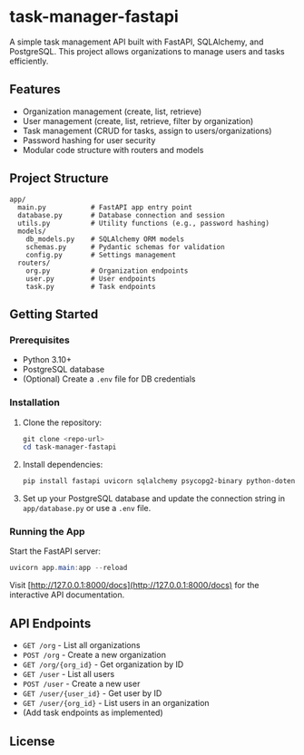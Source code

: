 # task-manager-fastapi

A simple task management API built with FastAPI, SQLAlchemy, and PostgreSQL. This project allows organizations to manage users and tasks efficiently.

## Features

- Organization management (create, list, retrieve)
- User management (create, list, retrieve, filter by organization)
- Task management (CRUD for tasks, assign to users/organizations)
- Password hashing for user security
- Modular code structure with routers and models

## Project Structure

```
app/
  main.py           # FastAPI app entry point
  database.py       # Database connection and session
  utils.py          # Utility functions (e.g., password hashing)
  models/
    db_models.py    # SQLAlchemy ORM models
    schemas.py      # Pydantic schemas for validation
    config.py       # Settings management
  routers/
    org.py          # Organization endpoints
    user.py         # User endpoints
    task.py         # Task endpoints
```

## Getting Started

### Prerequisites

- Python 3.10+
- PostgreSQL database
- (Optional) Create a `.env` file for DB credentials

### Installation

1. Clone the repository:
   ```powershell
   git clone <repo-url>
   cd task-manager-fastapi
   ```

2. Install dependencies:
   ```powershell
   pip install fastapi uvicorn sqlalchemy psycopg2-binary python-dotenv passlib[bcrypt] pydantic-settings
   ```

3. Set up your PostgreSQL database and update the connection string in `app/database.py` or use a `.env` file.

### Running the App

Start the FastAPI server:
```powershell
uvicorn app.main:app --reload
```

Visit [http://127.0.0.1:8000/docs](http://127.0.0.1:8000/docs) for the interactive API documentation.

## API Endpoints

- `GET /org` - List all organizations
- `POST /org` - Create a new organization
- `GET /org/{org_id}` - Get organization by ID
- `GET /user` - List all users
- `POST /user` - Create a new user
- `GET /user/{user_id}` - Get user by ID
- `GET /user/{org_id}` - List users in an organization
- (Add task endpoints as implemented)

## License



